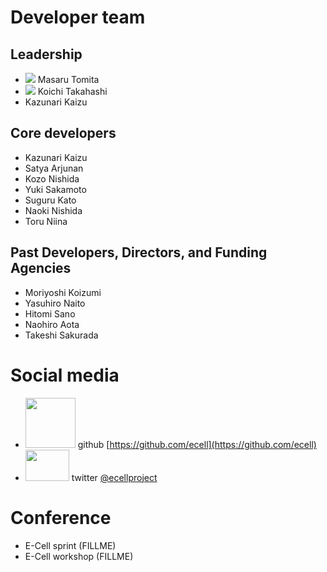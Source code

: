# Developer team

## Leadership

- ![](http://www.gcoe-metabo.keio.ac.jp/member/tomita/img/ph.jpg) Masaru Tomita 
- ![](http://www.qbic.riken.jp/japanese/research/outline/img/Takahashi200_2.jpg) Koichi Takahashi
- Kazunari Kaizu

## Core developers

- Kazunari Kaizu
- Satya Arjunan
- Kozo Nishida
- Yuki Sakamoto
- Suguru Kato
- Naoki Nishida
- Toru Niina
 
## Past Developers, Directors, and Funding Agencies

- Moriyoshi Koizumi
- Yasuhiro Naito
- Hitomi Sano
- Naohiro Aota
- Takeshi Sakurada

# Social media

- <img src="https://assets-cdn.github.com/images/modules/logos_page/GitHub-Mark.png" width="80" height="80" /> github [https://github.com/ecell](https://github.com/ecell)
- <img src="https://g.twimg.com/Twitter_logo_blue.png" width="70" height="50" /> twitter [@ecellproject](https://twitter.com/ecellproject)

# Conference

- E-Cell sprint (FILLME)
- E-Cell workshop (FILLME)
